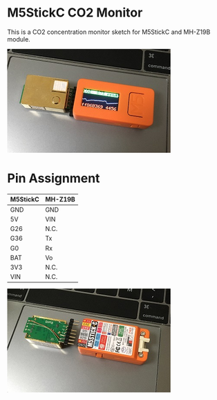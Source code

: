 # M5StickC CO2 Monitor

This is a CO2 concentration monitor sketch for M5StickC and MH-Z19B module.

![Front side](front-side.jpg)

# Pin Assignment

| M5StickC | MH-Z19B |
| -------- | ------- |
| GND      | GND     |
| 5V       | VIN     |
| G26      | N.C.    |
| G36      | Tx      |
| G0       | Rx      |
| BAT      | Vo      |
| 3V3      | N.C.    |
| VIN      | N.C.    |

![Back side](back-side.jpg)
